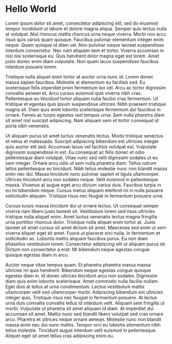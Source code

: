# Hello World

Lorem ipsum dolor sit amet, consectetur adipiscing elit, sed do eiusmod tempor incididunt ut labore et dolore magna aliqua. Semper quis lectus nulla at volutpat. Nisl rhoncus mattis rhoncus urna neque viverra. Morbi non arcu risus quis varius quam quisque. Faucibus pulvinar elementum integer enim neque. Quam quisque id diam vel. Non pulvinar neque laoreet suspendisse interdum consectetur. Nec nam aliquam sem et tortor. Viverra accumsan in nisl nisi scelerisque eu. Quis hendrerit dolor magna eget est lorem. Amet justo donec enim diam vulputate. Non quam lacus suspendisse faucibus interdum posuere lorem.

Tristique nulla aliquet enim tortor at auctor urna nunc id. Lorem donec massa sapien faucibus. Molestie at elementum eu facilisis sed. Eu scelerisque felis imperdiet proin fermentum leo vel. Arcu ac tortor dignissim convallis aenean et. Arcu cursus euismod quis viverra nibh cras. Pellentesque eu tincidunt tortor aliquam nulla facilisi cras fermentum. Ut tristique et egestas quis ipsum suspendisse ultrices. Nibh praesent tristique magna sit. Diam quis enim lobortis scelerisque fermentum dui faucibus in ornare. Fames ac turpis egestas sed tempus urna. Sem nulla pharetra diam sit amet nisl suscipit adipiscing. Nam aliquam sem et tortor consequat id porta nibh venenatis.

Ut aliquam purus sit amet luctus venenatis lectus. Morbi tristique senectus et netus et malesuada. Suscipit adipiscing bibendum est ultricies integer quis auctor elit sed. Accumsan lacus vel facilisis volutpat est. Vulputate dignissim suspendisse in est. Eu consequat ac felis donec et odio pellentesque diam volutpat. Vitae nunc sed velit dignissim sodales ut eu sem integer. Ornare arcu odio ut sem nulla pharetra diam. Tellus rutrum tellus pellentesque eu tincidunt. Nibh tellus molestie nunc non blandit massa enim nec dui. Massa tincidunt nunc pulvinar sapien et ligula ullamcorper. Ultrices tincidunt arcu non sodales neque. Velit euismod in pellentesque massa. Vivamus at augue eget arcu dictum varius duis. Faucibus turpis in eu mi bibendum neque. Cursus metus aliquam eleifend mi in nulla posuere sollicitudin aliquam. Tristique risus nec feugiat in fermentum posuere urna.

Cursus turpis massa tincidunt dui ut ornare lectus. Ut consequat semper viverra nam libero justo laoreet sit. Vestibulum lorem sed risus ultricies tristique nulla aliquet enim. Amet luctus venenatis lectus magna fringilla urna porttitor rhoncus dolor. Tristique nulla aliquet enim tortor at. Justo laoreet sit amet cursus sit amet dictum sit amet. Maecenas sed enim ut sem viverra aliquet eget sit amet. Fusce ut placerat orci nulla. In fermentum et sollicitudin ac. Lobortis mattis aliquam faucibus purus. Eu non diam phasellus vestibulum lorem. Consectetur adipiscing elit ut aliquam purus sit. Dictum non consectetur a erat. Mi bibendum neque egestas congue quisque egestas diam in arcu.

Auctor neque vitae tempus quam. Et pharetra pharetra massa massa ultricies mi quis hendrerit. Bibendum neque egestas congue quisque egestas diam in. Id donec ultrices tincidunt arcu non sodales. Dignissim diam quis enim lobortis scelerisque. Amet commodo nulla facilisi nullam. Eget duis at tellus at urna condimentum. Lectus vestibulum mattis ullamcorper velit sed ullamcorper morbi. Adipiscing bibendum est ultricies integer quis. Tristique risus nec feugiat in fermentum posuere. At lectus urna duis convallis convallis tellus id interdum velit. Aliquam sem fringilla ut morbi. Vulputate ut pharetra sit amet aliquam id diam. At imperdiet dui accumsan sit amet. Mattis nunc sed blandit libero volutpat sed cras ornare arcu. Pharetra et ultrices neque ornare aenean. Molestie nunc non blandit massa enim nec dui nunc mattis. Tempor orci eu lobortis elementum nibh tellus molestie. Tincidunt augue interdum velit euismod in pellentesque. Aliquet eget sit amet tellus cras adipiscing enim eu.
